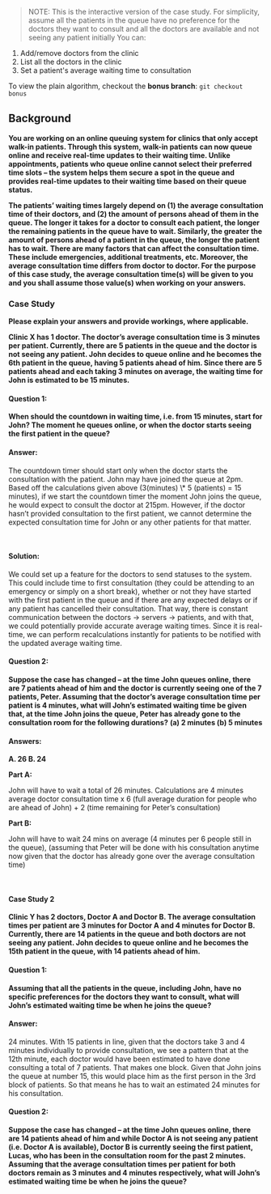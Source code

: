 > NOTE: This is the interactive version of the case study.
> For simplicity, assume all the patients in the queue have no preference for the doctors they want to consult and all the doctors are available and not seeing any patient initially
> You can:

1. Add/remove doctors from the clinic
2. List all the doctors in the clinic
3. Set a patient's average waiting time to consultation

To view the plain algorithm, checkout the **bonus branch**: `git checkout bonus`

## Background

**You are working on an online queuing system for clinics that only accept walk-in patients. Through this system, walk-in patients can now queue online and receive real-time updates to their waiting time. Unlike appointments, patients who queue online cannot select their preferred time slots – the system helps them secure a spot in the queue and provides real-time updates to their waiting time based on their queue status.**
<br/>

**The patients’ waiting times largely depend on (1) the average consultation time of their doctors, and (2) the amount of persons ahead of them in the queue. The longer it takes for a doctor to consult each patient, the longer the remaining patients in the queue have to wait. Similarly, the greater the amount of persons ahead of a patient in the queue, the longer the patient has to wait.**
**There are many factors that can affect the consultation time. These include emergencies, additional treatments, etc. Moreover, the average consultation time differs from doctor to doctor. For the purpose of this case study, the average consultation time(s) will be given to you and you shall assume those value(s) when working on your answers.**
<br/>

### Case Study

**Please explain your answers and provide workings, where applicable.**

**Clinic X has 1 doctor. The doctor’s average consultation time is 3 minutes per patient. Currently, there are 5 patients in the queue and the doctor is not seeing any patient. John decides to queue online and he becomes the 6th patient in the queue, having 5 patients ahead of him. Since there are 5 patients ahead and each taking 3 minutes on average, the waiting time for John is estimated to be 15 minutes.**
<br/>

#### Question 1:

**When should the countdown in waiting time, i.e. from 15 minutes, start for John? The moment he queues online, or when the doctor starts seeing the first patient in the queue?**
<br/>

#### Answer:

<p>The countdown timer should start only when the doctor starts the consultation with the patient. John may have joined the queue at 2pm. Based off the calculations given above (3(minutes) \* 5 (patients) = 15 minutes), if we start the countdown timer the moment John joins the queue, he would expect to consult the doctor at 215pm. However, if the doctor hasn’t provided consultation to the first patient, we cannot determine the expected consultation time for John or any other patients for that matter.</p>
<br/>

#### Solution:

<p>We could set up a feature for the doctors to send statuses to the system. This could include time to first consultation (they could be attending to an emergency or simply on a short break), whether or not they have started with the first patient in the queue and if there are any expected delays or if any patient has cancelled their consultation. 
That way, there is constant communication between the doctors -> servers -> patients, and with that, we could potentially provide accurate average waiting times.  Since it is real-time, we can perform recalculations instantly for patients to be notified with the updated  average waiting time.</p>

#### Question 2:

**Suppose the case has changed – at the time John queues online, there are 7 patients ahead of him and the doctor is currently seeing one of the 7 patients, Peter. Assuming that the doctor’s average consultation time per patient is 4 minutes, what will John’s estimated waiting time be given that, at the time John joins the queue, Peter has already gone to the consultation room for the following durations?**
**(a) 2 minutes (b) 5 minutes**
<br/>

#### Answers:

**A. 26 B. 24**
<br/>

**Part A:**

<p>John will have to wait a total of 26 minutes. Calculations are 4 minutes average doctor consultation time x 6 (full average duration for people who are ahead of John) + 2 (time remaining for Peter’s consultation)</P>

**Part B:**

<p>John will have to wait 24 mins on average (4 minutes per 6 people still in the queue),  (assuming that Peter will be done with his consultation anytime now given that the doctor has already gone over the average consultation time)</p>
<br/>

#### Case Study 2

**Clinic Y has 2 doctors, Doctor A and Doctor B. The average consultation times per patient are 3 minutes for Doctor A and 4 minutes for Doctor B. Currently, there are 14 patients in the queue and both doctors are not seeing any patient. John decides to queue online and he becomes the 15th patient in the queue, with 14 patients ahead of him.**

#### Question 1:

**Assuming that all the patients in the queue, including John, have no specific preferences for the doctors they want to consult, what will John’s estimated waiting time be when he joins the queue?**
<br/>

#### Answer:

<p>24 minutes. With 15 patients in line, given that the doctors take 3 and 4 minutes individually to provide consultation, we see a pattern that at the 12th minute, each doctor would have been estimated to have done consulting a total of 7 patients. That makes one block. Given that John joins the queue at number 15, this would  place him as the first person in the 3rd block of patients. So that means he has to wait an estimated 24 minutes for his consultation. </P>

#### Question 2:

**Suppose the case has changed – at the time John queues online, there are 14 patients ahead of him and while Doctor A is not seeing any patient (i.e. Doctor A is available), Doctor B is currently seeing the first patient, Lucas, who has been in the consultation room for the past 2 minutes. Assuming that the average consultation times per patient for both doctors remain as 3 minutes and 4 minutes respectively, what will John’s estimated waiting time be when he joins the queue?**
